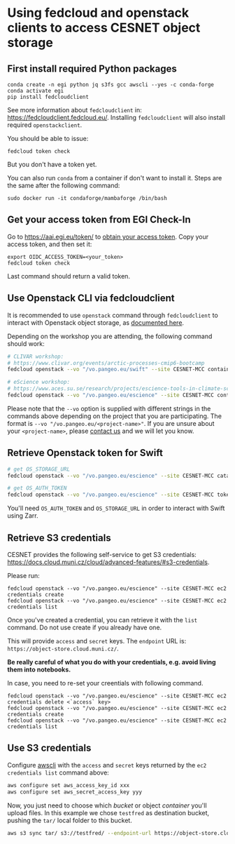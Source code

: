 # Using fedcloud and openstack clients to access CESNET object storage

## First install required Python packages

```
conda create -n egi python jq s3fs gcc awscli --yes -c conda-forge
conda activate egi
pip install fedcloudclient
```
See more information about `fedcloudclient` in: https://fedcloudclient.fedcloud.eu/. Installing `fedcloudclient` will also install required `openstackclient`.

You should be able to issue:
```
fedcloud token check
```

But you don't have a token yet.

You can also run `conda` from a container if don't want to install it. Steps are the same after the following command:
```
sudo docker run -it condaforge/mambaforge /bin/bash
```

## Get your access token from EGI Check-In

Go to https://aai.egi.eu/token/ to [obtain your access token](https://docs.egi.eu/users/aai/check-in/obtaining-tokens/token-portal/). Copy your access token, and then set it:

```
export OIDC_ACCESS_TOKEN=<your_token>
fedcloud token check
```

Last command should return a valid token.

## Use Openstack CLI via fedcloudclient

It is recommended to use `openstack` command through `fedcloudclient` to interact with
Openstack object storage, as [documented here](https://docs.egi.eu/users/data/storage/object-storage/#access-with-the-fedcloud-cli).

Depending on the workshop you are attending, the following command should work:
```bash
# CLIVAR workshop:
# https://www.clivar.org/events/arctic-processes-cmip6-bootcamp
fedcloud openstack --vo "/vo.pangeo.eu/swift" --site CESNET-MCC container list

# eScience workshop:
# https://www.aces.su.se/research/projects/escience-tools-in-climate-science-linking-observations-with-modelling/
fedcloud openstack --vo "/vo.pangeo.eu/escience" --site CESNET-MCC container list
```

Please note that the `--vo` option is supplied with different strings in the commands above depending on
the project that you are participating. The format is `--vo "/vo.pangeo.eu/<project-name>"`. If you are unsure
about your `<project-name>`, please [contact us](https://github.com/pangeo-data/pangeo-eosc/issues) and we will let you know.

## Retrieve Openstack token for Swift

```bash
# get OS_STORAGE_URL
fedcloud openstack --vo "/vo.pangeo.eu/escience" --site CESNET-MCC catalog show swift

# get OS_AUTH_TOKEN
fedcloud openstack --vo "/vo.pangeo.eu/escience" --site CESNET-MCC token issue -c id -f value
```

You'll need `OS_AUTH_TOKEN` and `OS_STORAGE_URL` in order to interact with Swift using Zarr.

## Retrieve S3 credentials

CESNET provides the following self-service to get S3 credentials:
https://docs.cloud.muni.cz/cloud/advanced-features/#s3-credentials.

Please run:
```
fedcloud openstack --vo "/vo.pangeo.eu/escience" --site CESNET-MCC ec2 credentials create
fedcloud openstack --vo "/vo.pangeo.eu/escience" --site CESNET-MCC ec2 credentials list
```

Once you've created a credential, you can retrieve it with the `list` command. Do not use create if you already have one. 

This will provide `access` and `secret` keys. The `endpoint` URL is: `https://object-store.cloud.muni.cz/`.

__Be really careful of what you do with your credentials, e.g. avoid living them into notebooks.__

In case, you need to re-set your creentials with following command. 

```
fedcloud openstack --vo "/vo.pangeo.eu/escience" --site CESNET-MCC ec2 credentials delete <`access` key> 
fedcloud openstack --vo "/vo.pangeo.eu/escience" --site CESNET-MCC ec2 credentials create
fedcloud openstack --vo "/vo.pangeo.eu/escience" --site CESNET-MCC ec2 credentials list
```

## Use S3 credentials

Configure [awscli](https://aws.amazon.com/cli/) with the `access` and `secret` keys returned by
the `ec2 credentials list` command above:

```bash
aws configure set aws_access_key_id xxx
aws configure set aws_secret_access_key yyy
```

Now, you just need to choose which _bucket_ or object _container_ you'll upload files. In this example
we chose `testfred` as destination bucket, pushing the `tar/` local folder to this bucket.

```bash
aws s3 sync tar/ s3://testfred/ --endpoint-url https://object-store.cloud.muni.cz
```
